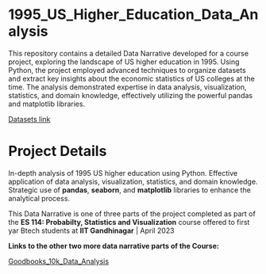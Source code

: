 # 1995_US_Higher_Education_Data_Analysis
This repository contains a detailed Data Narrative developed for a course project, exploring the landscape of US higher education in 1995. Using Python, the project employed advanced techniques to organize datasets and extract key insights about the economic statistics of US colleges at the time. The analysis demonstrated expertise in data analysis, visualization, statistics, and domain knowledge, effectively utilizing the powerful pandas and matplotlib libraries.


[Datasets link](http://lib.stat.cmu.edu/datasets/colleges/?authuser=0)

# Project Details
In-depth analysis of 1995 US higher education using Python. 
Effective application of data analysis, visualization, statistics, and domain knowledge. 
Strategic use of **pandas**, **seaborn**, and **matplotlib** libraries to enhance the analytical process.


This Data Narrative is one of three parts of the project completed as part of the **ES 114: Probabilty, Statistics and Visualization** course offered to first yar Btech students at **IIT Gandhinagar** | April 2023

**Links to the other two more data narrative parts of the Course:**

[Goodbooks_10k_Data_Analysis](https://github.com/ChinthalaShivamani/Goodbooks_10k_Data_Analysis)



